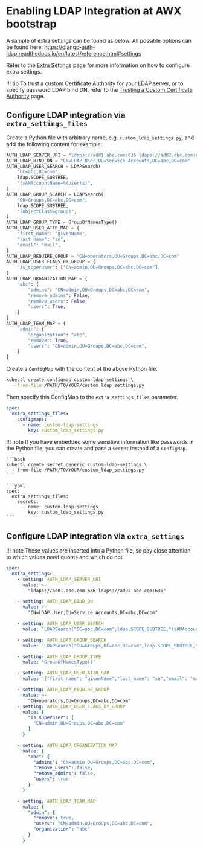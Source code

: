 # Enabling LDAP Integration at AWX bootstrap

A sample of extra settings can be found as below. All possible options can be found here: <https://django-auth-ldap.readthedocs.io/en/latest/reference.html#settings>

Refer to the [Extra Settings](./extra-settings.md) page for more information on how to configure extra settings.

!!! tip
    To trust a custom Certificate Authority for your LDAP server, or to specify password LDAP bind DN, refer to the [Trusting a Custom Certificate Authority](./trusting-a-custom-certificate-authority.md) page.

## Configure LDAP integration via `extra_settings_files`

Create a Python file with arbitrary name, e.g. `custom_ldap_settings.py`, and add the following content for example:

```python title="custom_ldap_settings.py"
AUTH_LDAP_SERVER_URI = "ldaps://ad01.abc.com:636 ldaps://ad02.abc.com:636"
AUTH_LDAP_BIND_DN = "CN=LDAP User,OU=Service Accounts,DC=abc,DC=com"
AUTH_LDAP_USER_SEARCH = LDAPSearch(
    "DC=abc,DC=com",
    ldap.SCOPE_SUBTREE,
    "(sAMAccountName=%(user)s)",
)
AUTH_LDAP_GROUP_SEARCH = LDAPSearch(
    "OU=Groups,DC=abc,DC=com",
    ldap.SCOPE_SUBTREE,
    "(objectClass=group)",
)
AUTH_LDAP_GROUP_TYPE = GroupOfNamesType()
AUTH_LDAP_USER_ATTR_MAP = {
    "first_name": "givenName",
    "last_name": "sn",
    "email": "mail",
}
AUTH_LDAP_REQUIRE_GROUP = "CN=operators,OU=Groups,DC=abc,DC=com"
AUTH_LDAP_USER_FLAGS_BY_GROUP = {
    "is_superuser": ["CN=admin,OU=Groups,DC=abc,DC=com"],
}
AUTH_LDAP_ORGANIZATION_MAP = {
    "abc": {
        "admins": "CN=admin,OU=Groups,DC=abc,DC=com",
        "remove_admins": False,
        "remove_users": False,
        "users": True,
    }
}
AUTH_LDAP_TEAM_MAP = {
    "admin": {
        "organization": "abc",
        "remove": True,
        "users": "CN=admin,OU=Groups,DC=abc,DC=com",
    }
}
```

Create a `ConfigMap` with the content of the above Python file.

```bash
kubectl create configmap custom-ldap-settings \
  --from-file /PATH/TO/YOUR/custom_ldap_settings.py
```

Then specify this ConfigMap to the `extra_settings_files` parameter.

```yaml
spec:
  extra_settings_files:
    configmaps:
      - name: custom-ldap-settings
        key: custom_ldap_settings.py
```

!!! note
    If you have embedded some sensitive information like passwords in the Python file, you can create and pass a `Secret` instead of a `ConfigMap`.

    ```bash
    kubectl create secret generic custom-ldap-settings \
      --from-file /PATH/TO/YOUR/custom_ldap_settings.py
    ```

    ```yaml
    spec:
      extra_settings_files:
        secrets:
          - name: custom-ldap-settings
            key: custom_ldap_settings.py
    ```

## Configure LDAP integration via `extra_settings`

!!! note
    These values are inserted into a Python file, so pay close attention to which values need quotes and which do not.

```yaml
spec:
  extra_settings:
    - setting: AUTH_LDAP_SERVER_URI
      value: >-
        "ldaps://ad01.abc.com:636 ldaps://ad02.abc.com:636"

    - setting: AUTH_LDAP_BIND_DN
      value: >-
        "CN=LDAP User,OU=Service Accounts,DC=abc,DC=com"

    - setting: AUTH_LDAP_USER_SEARCH
      value: 'LDAPSearch("DC=abc,DC=com",ldap.SCOPE_SUBTREE,"(sAMAccountName=%(user)s)",)'

    - setting: AUTH_LDAP_GROUP_SEARCH
      value: 'LDAPSearch("OU=Groups,DC=abc,DC=com",ldap.SCOPE_SUBTREE,"(objectClass=group)",)'

    - setting: AUTH_LDAP_GROUP_TYPE
      value: 'GroupOfNamesType()'

    - setting: AUTH_LDAP_USER_ATTR_MAP
      value: '{"first_name": "givenName","last_name": "sn","email": "mail"}'

    - setting: AUTH_LDAP_REQUIRE_GROUP
      value: >-
        "CN=operators,OU=Groups,DC=abc,DC=com"
    - setting: AUTH_LDAP_USER_FLAGS_BY_GROUP
      value: {
        "is_superuser": [
          "CN=admin,OU=Groups,DC=abc,DC=com"
        ]
      }

    - setting: AUTH_LDAP_ORGANIZATION_MAP
      value: {
        "abc": {
          "admins": "CN=admin,OU=Groups,DC=abc,DC=com",
          "remove_users": false,
          "remove_admins": false,
          "users": true
        }
      }

    - setting: AUTH_LDAP_TEAM_MAP
      value: {
        "admin": {
          "remove": true,
          "users": "CN=admin,OU=Groups,DC=abc,DC=com",
          "organization": "abc"
        }
      }
```
